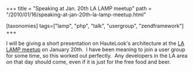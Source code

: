 +++
title = "Speaking at Jan. 20th LA LAMP meetup"
path = "/2010/01/16/speaking-at-jan-20th-la-lamp-meetup.html"

[taxonomies]
tags=["lamp", "php", "talk", "usergroup", "zendframework"]
+++

I will be giving a short presentation on HauteLook's architecture at the <a title="LA LAMP website" href="http://www.meetup.com/lalamp/">LA LAMP meetup</a> on January 20th.  I have been meaning to join a user group for some time, so this worked out perfectly.  Any developers in the LA area on that day should come, even if it is just for the free food and beer.
